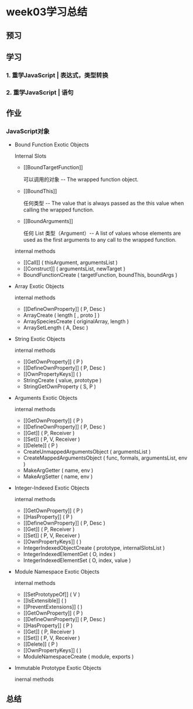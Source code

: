 # week03学习总结

## 预习

## 学习
### 1. 重学JavaScript | 表达式，类型转换

### 2. 重学JavaScript | 语句

## 作业

### JavaScript对象

- Bound Function Exotic Objects

    Internal Slots

    - [[BoundTargetFunction]]

        可以调用的对象 -- The wrapped function object.

    - [[BoundThis]]

        任何类型 -- The value that is always passed as the this value when calling the wrapped function.

    - [[BoundArguments]]

        任何 List 类型（Argument）-- A list of values whose elements are used as the first arguments to any call to the wrapped function.

    internal methods

    - [[Call]] ( thisArgument, argumentsList )
    - [[Construct]] ( argumentsList, newTarget )
    - BoundFunctionCreate ( targetFunction, boundThis, boundArgs )

- Array Exotic Objects

    internal methods

    - [[DefineOwnProperty]] ( P, Desc )
    - ArrayCreate ( length [ , proto ] )
    - ArraySpeciesCreate ( originalArray, length )
    - ArraySetLength ( A, Desc )

- String Exotic Objects

    internal methods

    - [[GetOwnProperty]] ( P )
    - [[DefineOwnProperty]] ( P, Desc )
    - [[OwnPropertyKeys]] ( )
    - StringCreate ( value, prototype )
    - StringGetOwnProperty ( S, P )

- Arguments Exotic Objects

    internal methods

    - [[GetOwnProperty]] ( P )
    - [[DefineOwnProperty]] ( P, Desc )
    -  [[Get]] ( P, Receiver )
    - [[Set]] ( P, V, Receiver )
    - [[Delete]] ( P )
    - CreateUnmappedArgumentsObject ( argumentsList )
    - CreateMappedArgumentsObject ( func, formals, argumentsList, env )
    - MakeArgGetter ( name, env )
    - MakeArgSetter ( name, env )

- Integer-Indexed Exotic Objects

    internal methods

    - [[GetOwnProperty]] ( P )
    -  [[HasProperty]] ( P )
    - [[DefineOwnProperty]] ( P, Desc )
    - [[Get]] ( P, Receiver )
    - [[Set]] ( P, V, Receiver )
    - [[OwnPropertyKeys]] ( )
    - IntegerIndexedObjectCreate ( prototype, internalSlotsList )
    - IntegerIndexedElementGet ( O, index )
    -  IntegerIndexedElementSet ( O, index, value )

- Module Namespace Exotic Objects

    internal methods

    - [[SetPrototypeOf]] ( V )
    - [[IsExtensible]] ( )
    - [[PreventExtensions]] ( )
    - [[GetOwnProperty]] ( P )
    - [[DefineOwnProperty]] ( P, Desc )
    - [[HasProperty]] ( P )
    - [[Get]] ( P, Receiver )
    - [[Set]] ( P, V, Receiver )
    - [[Delete]] ( P )
    -  [[OwnPropertyKeys]] ( )
    - ModuleNamespaceCreate ( module, exports )

-  Immutable Prototype Exotic Objects

    inernal methods

## 总结